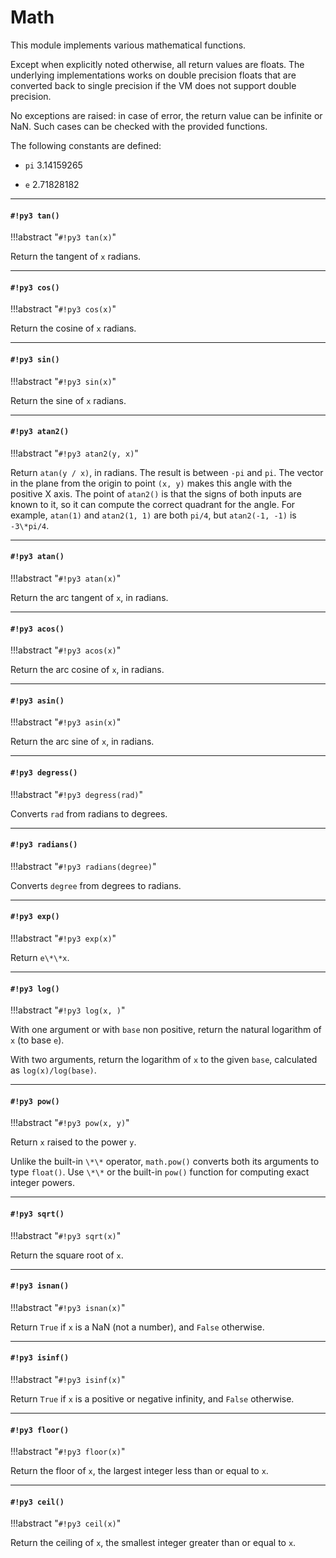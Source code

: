 # Math

This module implements various mathematical functions.

Except when explicitly noted otherwise, all return values are floats. The underlying implementations works on double precision floats that are converted back to single precision if the VM does not support double precision.

No exceptions are raised: in case of error, the return value can be infinite or NaN. Such cases can be checked with the provided functions.

The following constants are defined:


* `pi` 3.14159265


* `e`  2.71828182


---
#### `#!py3 tan()`

!!!abstract "`#!py3 tan(x)`"

Return the tangent of ```x``` radians.


---
#### `#!py3 cos()`

!!!abstract "`#!py3 cos(x)`"

Return the cosine of ```x``` radians.


---
#### `#!py3 sin()`

!!!abstract "`#!py3 sin(x)`"

Return the sine of ```x``` radians.


---
#### `#!py3 atan2()`

!!!abstract "`#!py3 atan2(y, x)`"

Return `atan(y / x)`, in radians. The result is between `-pi` and `pi`.
The vector in the plane from the origin to point `(x, y)` makes this angle
with the positive X axis. The point of `atan2()` is that the signs of both
inputs are known to it, so it can compute the correct quadrant for the angle.
For example, `atan(1)` and `atan2(1, 1)` are both `pi/4`, but `atan2(-1,
-1)` is `-3\*pi/4`.


---
#### `#!py3 atan()`

!!!abstract "`#!py3 atan(x)`"

Return the arc tangent of ```x```, in radians.


---
#### `#!py3 acos()`

!!!abstract "`#!py3 acos(x)`"

Return the arc cosine of ```x```, in radians.


---
#### `#!py3 asin()`

!!!abstract "`#!py3 asin(x)`"

Return the arc sine of ```x```, in radians.


---
#### `#!py3 degress()`

!!!abstract "`#!py3 degress(rad)`"

Converts ```rad``` from radians to degrees.


---
#### `#!py3 radians()`

!!!abstract "`#!py3 radians(degree)`"

Converts ```degree``` from degrees to radians.


---
#### `#!py3 exp()`

!!!abstract "`#!py3 exp(x)`"

Return `e\*\*x`.


---
#### `#!py3 log()`

!!!abstract "`#!py3 log(x, )`"

With one argument or with ```base``` non positive, return the natural logarithm of ```x``` (to base ```e```).

With two arguments, return the logarithm of ```x``` to the given ```base```,
calculated as `log(x)/log(base)`.


---
#### `#!py3 pow()`

!!!abstract "`#!py3 pow(x, y)`"

Return `x` raised to the power `y`.

Unlike the built-in `\*\*` operator, `math.pow()` converts both
its arguments to type `float()`.  Use `\*\*` or the built-in
`pow()` function for computing exact integer powers.


---
#### `#!py3 sqrt()`

!!!abstract "`#!py3 sqrt(x)`"

Return the square root of ```x```.


---
#### `#!py3 isnan()`

!!!abstract "`#!py3 isnan(x)`"

Return `True` if ```x``` is a NaN (not a number), and `False` otherwise.


---
#### `#!py3 isinf()`

!!!abstract "`#!py3 isinf(x)`"

Return `True` if ```x``` is a positive or negative infinity, and
`False` otherwise.


---
#### `#!py3 floor()`

!!!abstract "`#!py3 floor(x)`"

Return the floor of ```x```, the largest integer less than or equal to ```x```.


---
#### `#!py3 ceil()`

!!!abstract "`#!py3 ceil(x)`"

Return the ceiling of ```x```, the smallest integer greater than or equal to ```x```.
